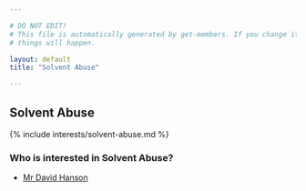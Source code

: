 ```yaml
---

# DO NOT EDIT!
# This file is automatically generated by get-members. If you change it, bad
# things will happen.

layout: default
title: "Solvent Abuse"

---
```


## Solvent Abuse

{% include interests/solvent-abuse.md %}

### Who is interested in Solvent Abuse?


* [Mr David Hanson](/members/mr-david-hanson.html)
